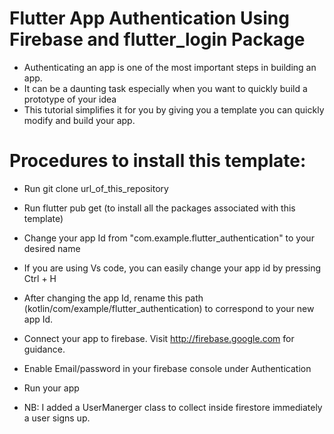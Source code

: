 # Flutter App Authentication Using Firebase and flutter_login Package
* Authenticating an app is one of the most important steps in building an app.
* It can be a daunting task especially when you want to quickly build a prototype of your idea
* This tutorial simplifies it for you by giving you a template you can quickly modify and build your app.


# Procedures to install this template:
* Run git clone url_of_this_repository
* Run flutter pub get (to install all the packages associated with this template)
* Change your app Id from "com.example.flutter_authentication" to your desired name
* If you are using Vs code, you can easily change your app id by pressing Ctrl + H
* After changing the app Id, rename this path (kotlin/com/example/flutter_authentication) to correspond to your new app Id.
* Connect your app to firebase. Visit http://firebase.google.com for guidance.
* Enable Email/password in your firebase console under Authentication


* Run your app 
* NB: I added a UserManerger class to collect inside firestore immediately a user signs up.



